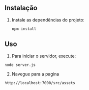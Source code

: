 
## Instalação


1. Instale as dependências do projeto:

    ```bash
    npm install
    ```

## Uso

1. Para iniciar o servidor, execute:

```bash
node server.js
```

2. Navegue para a pagina

```http
http://localhost:7000/src/assets
